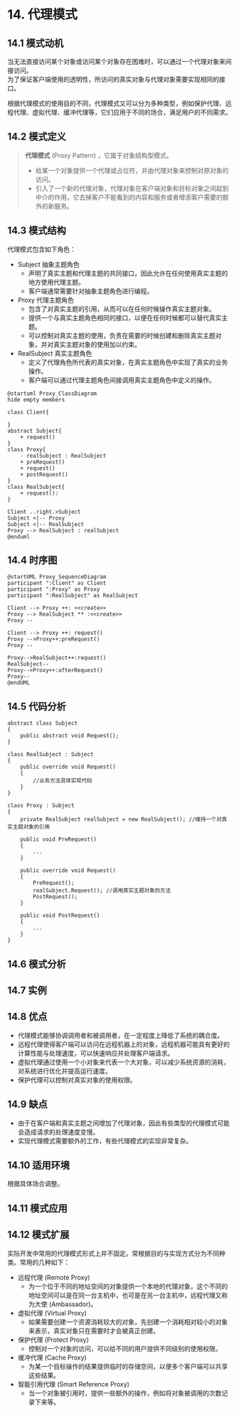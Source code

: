 # 14. 代理模式

## 14.1 模式动机

当无法直接访问某个对象或访问某个对象存在困难时，可以通过一个代理对象来间接访问。  
为了保证客户端使用的透明性，所访问的真实对象与代理对象需要实现相同的接口。

根据代理模式的使用目的不同，代理模式又可以分为多种类型，例如保护代理、远程代理、虚拟代理、缓冲代理等，它们应用于不同的场合，满足用户的不同需求。

## 14.2 模式定义

> **代理模式** (Proxy Pattern) ，它属于对象结构型模式。
>
> - 给某一个对象提供一个代理或占位符，并由代理对象来控制对原对象的访问。
> - 引入了一个新的代理对象，代理对象在客户端对象和目标对象之间起到中介的作用，它去掉客户不能看到的内容和服务或者增添客户需要的额外的新服务。

## 14.3 模式结构

代理模式包含如下角色：

- Subject 抽象主题角色
  - 声明了真实主题和代理主题的共同接口，因此允许在任何使用真实主题的地方使用代理主题。
  - 客户端通常需要针对抽象主题角色进行编程。
- Proxy 代理主题角色
  - 包含了对真实主题的引用，从而可以在任何时候操作真实主题对象。
  - 提供一个与真实主题角色相同的接口，以便在任何时候都可以替代真实主题。
  - 可以控制对真实主题的使用，负责在需要的时候创建和删除真实主题对象，并对真实主题对象的使用加以约束。
- RealSubject 真实主题角色
  - 定义了代理角色所代表的真实对象，在真实主题角色中实现了真实的业务操作。
  - 客户端可以通过代理主题角色间接调用真实主题角色中定义的操作。

```PlantUml
@startuml Proxy_ClassDiagram
hide empty members

class Client{

}
abstract Subject{
    + request()
}
class Proxy{
    - realSubject : RealSubject
    + preRequest()
    + request()
    + postRequest()
}
class RealSubject{
    + request():
}

Client ..right.>Subject
Subject <|-- Proxy
Subject <|-- RealSubject
Proxy --> RealSubject : realSubject
@enduml
```

## 14.4 时序图

```PlantUml
@startUML Proxy_SequenceDiagram
participant ":Client" as Client
participant ":Proxy" as Proxy
participant ":RealSubject" as RealSubject

Client --> Proxy ++: <<create>>
Proxy --> RealSubject ** :<<create>>
Proxy --

Client --> Proxy ++: request()
Proxy -->Proxy++:preRequest()
Proxy --

Proxy-->RealSubject++:request()
RealSubject--
Proxy-->Proxy++:afterRequest()
Proxy--
@endUML
```

## 14.5 代码分析

```Csharp
abstract class Subject
{
    public abstract void Request();
}
```

```Csharp
class RealSubject : Subject
{
    public override void Request()
    {
        //业务方法具体实现代码
    }
}
```

```Csharp
class Proxy : Subject
{
    private RealSubject realSubject = new RealSubject(); //维持一个对真实主题对象的引用

    public void PreRequest()
    {
        ...
    }

    public override void Request()
    {
        PreRequest();
        realSubject.Request(); //调用真实主题对象的方法
        PostRequest();
    }

    public void PostRequest()
    {
        ...
    }
}
```

## 14.6 模式分析

## 14.7 实例

## 14.8 优点

- 代理模式能够协调调用者和被调用者，在一定程度上降低了系统的耦合度。
- 远程代理使得客户端可以访问在远程机器上的对象，远程机器可能具有更好的计算性能与处理速度，可以快速响应并处理客户端请求。
- 虚拟代理通过使用一个小对象来代表一个大对象，可以减少系统资源的消耗，对系统进行优化并提高运行速度。
- 保护代理可以控制对真实对象的使用权限。

## 14.9 缺点

- 由于在客户端和真实主题之间增加了代理对象，因此有些类型的代理模式可能会造成请求的处理速度变慢。
- 实现代理模式需要额外的工作，有些代理模式的实现非常复杂。

## 14.10 适用环境

根据具体场合调整。

## 14.11 模式应用

## 14.12 模式扩展

实际开发中常用的代理模式形式上并不固定。常根据目的与实现方式分为不同种类。常用的几种如下：

- 远程代理 (Remote Proxy)
  - 为一个位于不同的地址空间的对象提供一个本地的代理对象，这个不同的地址空间可以是在同一台主机中，也可是在另一台主机中，远程代理又称为大使 (Ambassador)。
- 虚拟代理 (Virtual Proxy)
  - 如果需要创建一个资源消耗较大的对象，先创建一个消耗相对较小的对象来表示，真实对象只在需要时才会被真正创建。
- 保护代理 (Protect Proxy)
  - 控制对一个对象的访问，可以给不同的用户提供不同级别的使用权限。
- 缓冲代理 (Cache Proxy)
  - 为某一个目标操作的结果提供临时的存储空间，以便多个客户端可以共享这些结果。
- 智能引用代理 (Smart Reference Proxy)
  - 当一个对象被引用时，提供一些额外的操作，例如将对象被调用的次数记录下来等。
